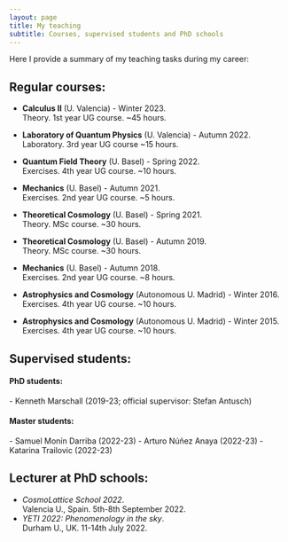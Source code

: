 ```yaml
---
layout: page
title: My teaching
subtitle: Courses, supervised students and PhD schools
---
```


Here I provide a summary of my teaching tasks during my career:

## Regular courses:

- **Calculus II** (U. Valencia) - Winter 2023. <br>
Theory. 1st year UG course. ~45 hours.

- **Laboratory of Quantum Physics** (U. Valencia) - Autumn 2022. <br>
Laboratory. 3rd year UG course  ~15 hours.

- **Quantum Field Theory** (U. Basel) - Spring 2022. <br>
Exercises. 4th year UG course. ~10 hours.

- **Mechanics** (U. Basel) - Autumn 2021. <br>
Exercises. 2nd year UG course.  ~5 hours.

- **Theoretical Cosmology** (U. Basel) - Spring 2021. <br>
Theory. MSc course.  ~30 hours.

- **Theoretical Cosmology** (U. Basel) - Autumn 2019. <br>
Theory. MSc course.  ~30 hours.

- **Mechanics** (U. Basel) - Autumn 2018. <br>
Exercises. 2nd year UG course.  ~8 hours.

- **Astrophysics and Cosmology** (Autonomous U. Madrid) - Winter 2016. <br>
Exercises. 4th year UG course.  ~10 hours.

- **Astrophysics and Cosmology** (Autonomous U. Madrid) - Winter 2015. <br>
Exercises. 4th year UG course.  ~10 hours.

## Supervised students:

<h4> PhD students:</h4>
- Kenneth Marschall (2019-23; official supervisor: Stefan Antusch)

<h4> Master students:</h4>
- Samuel Monín Darriba (2022-23)
- Arturo Núñez Anaya (2022-23)
- Katarina Trailovic (2022-23)


## Lecturer at PhD schools:

- *CosmoLattice School 2022*. <br>
Valencia U., Spain. 5th-8th September 2022.
- *YETI 2022: Phenomenology in the sky*. <br>
Durham U., UK. 11-14th July 2022.
